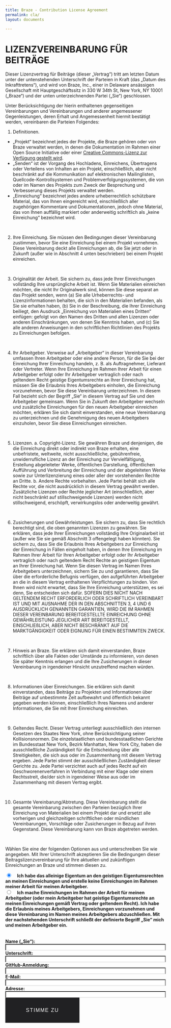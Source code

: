```yaml
---
title: Braze - Contribution License Agreement
permalink: cla/
layout: documents

---
```

# LIZENZVEREINBARUNG FÜR BEITRÄGE

Dieser Lizenzvertrag für Beiträge (dieser „Vertrag“) tritt am letzten Datum unter der untenstehenden Unterschrift der Parteien in Kraft (das „Datum des Inkrafttretens“), und wird von Braze, Inc., einer in Delaware ansässigen Gesellschaft mit Hauptgeschäftssitz in 330 W 34th St, New York, NY 10001 („Braze“) und der unten unterzeichnenden Partei („Sie“) geschlossen.

Unter Berücksichtigung der hierin enthaltenen gegenseitigen Vereinbarungen und Vereinbarungen und anderer angemessener Gegenleistungen, deren Erhalt und Angemessenheit hiermit bestätigt werden, vereinbaren die Parteien Folgendes:

1. Definitionen.
  * „Projekt“ bezeichnet jedes der Projekte, die Braze gehören oder von Braze verwaltet werden, in denen die Dokumentation im Rahmen einer Open Source Initiative oder einer [Creative Commons-Lizenz zur Verfügung gestellt wird](https://creativecommons.org/licenses).
  * „Senden“ ist der Vorgang des Hochladens, Einreichens, Übertragens oder Verteilens von Inhalten an ein Projekt, einschließlich, aber nicht beschränkt auf die Kommunikation auf elektronischen Mailinglisten, Quellcode-Kontrollsystemen und Problemverfolgungssystemen, die von oder im Namen des Projekts zum Zweck der Besprechung und Verbesserung dieses Projekts verwaltet werden.
  * „Einreichung“ bezeichnet jedes andere urheberrechtlich schützbare Material, das von Ihnen eingereicht wird, einschließlich aller zugehörigen Kommentare und Dokumentationen, jedoch ohne Material, das von Ihnen auffällig markiert oder anderweitig schriftlich als „keine Einreichung“ bezeichnet wird.<br>
<br>


2. Ihre Einreichung. Sie müssen den Bedingungen dieser Vereinbarung zustimmen, bevor Sie eine Einreichung bei einem Projekt vornehmen. Diese Vereinbarung deckt alle Einreichungen ab, die Sie jetzt oder in Zukunft (außer wie in Abschnitt 4 unten beschrieben) bei einem Projekt einreichen.<br>
<br>


3. Originalität der Arbeit. Sie sichern zu, dass jede Ihrer Einreichungen vollständig Ihre ursprüngliche Arbeit ist. Wenn Sie Materialien einreichen möchten, die nicht Ihr Originalwerk sind, können Sie diese separat an das Projekt senden, wenn (a) Sie alle Urheberrechts- und Lizenzinformationen behalten, die sich in den Materialien befanden, als Sie sie erhalten haben, (b) Sie in der Beschreibung, die Ihrer Einreichung beiliegt, den Ausdruck „Einreichung von Materialien eines Dritten“ einfügen: gefolgt von den Namen des Dritten und allen Lizenzen oder anderen Einschränkungen, von denen Sie Kenntnis haben, und (c) Sie alle anderen Anweisungen in den schriftlichen Richtlinien des Projekts zu Einreichungen befolgen.<br>
<br>


4. Ihr Arbeitgeber. Verweise auf „Arbeitgeber“ in dieser Vereinbarung umfassen Ihren Arbeitgeber oder eine andere Person, für die Sie bei der Einreichung Ihrer Einreichung handeln, z. B. als Auftragnehmer, Lieferant oder Vertreter. Wenn Ihre Einreichung im Rahmen Ihrer Arbeit für einen Arbeitgeber erfolgt oder Ihr Arbeitgeber vertraglich oder nach geltendem Recht geistige Eigentumsrechte an Ihrer Einreichung hat, müssen Sie die Erlaubnis Ihres Arbeitgebers einholen, die Einreichung vorzunehmen, bevor Sie diese Vereinbarung unterzeichnen. In diesem Fall bezieht sich der Begriff „Sie“ in diesem Vertrag auf Sie und den Arbeitgeber gemeinsam. Wenn Sie in Zukunft den Arbeitgeber wechseln und zusätzliche Einreichungen für den neuen Arbeitgeber einreichen möchten, erklären Sie sich damit einverstanden, eine neue Vereinbarung zu unterzeichnen und die Genehmigung des neuen Arbeitgebers einzuholen, bevor Sie diese Einreichungen einreichen.<br>
<br>


5. Lizenzen.
a. Copyright-Lizenz. Sie gewähren Braze und denjenigen, die die Einreichung direkt oder indirekt von Braze erhalten, eine unbefristete, weltweite, nicht ausschließliche, gebührenfreie, unwiderrufliche Lizenz an der Einreichung zur Vervielfältigung, Erstellung abgeleiteter Werke, öffentlichen Darstellung, öffentlichen Aufführung und Verbreitung der Einreichung und der abgeleiteten Werke sowie zur Unterlizenzierung eines oder aller der vorstehenden Rechte an Dritte.
b. Andere Rechte vorbehalten. Jede Partei behält sich alle Rechte vor, die nicht ausdrücklich in diesem Vertrag gewährt werden. Zusätzliche Lizenzen oder Rechte jeglicher Art (einschließlich, aber nicht beschränkt auf stillschweigende Lizenzen) werden nicht stillschweigend, erschöpft, verwirkungslos oder anderweitig gewährt.<br>
<br>


6. Zusicherungen und Gewährleistungen. Sie sichern zu, dass Sie rechtlich berechtigt sind, die oben genannten Lizenzen zu gewähren. Sie erklären, dass jede Ihrer Einreichungen vollständig Ihre Originalarbeit ist (außer wie Sie sie gemäß Abschnitt 3 offengelegt haben könnten). Sie sichern zu, dass Sie die Erlaubnis Ihres Arbeitgebers zur Einreichung der Einreichung in Fällen eingeholt haben, in denen Ihre Einreichung im Rahmen Ihrer Arbeit für Ihren Arbeitgeber erfolgt oder Ihr Arbeitgeber vertraglich oder nach geltendem Recht Rechte an geistigem Eigentum an Ihrer Einreichung hat. Wenn Sie diesen Vertrag im Namen Ihres Arbeitgebers unterzeichnen, sichern Sie zu und garantieren, dass Sie über die erforderliche Befugnis verfügen, den aufgeführten Arbeitgeber an die in diesem Vertrag enthaltenen Verpflichtungen zu binden. Von Ihnen wird nicht erwartet, dass Sie Ihre Einreichung unterstützen, es sei denn, Sie entscheiden sich dafür. SOFERN DIES NICHT NACH GELTENDEM RECHT ERFORDERLICH ODER SCHRIFTLICH VEREINBART IST UND MIT AUSNAHME DER IN DEN ABSCHNITTEN 3, 4 UND 6 AUSDRÜCKLICH GENANNTEN GARANTIEN, WIRD DIE IM RAHMEN DIESER VEREINBARUNG BEREITGESTELLTE EINREICHUNG OHNE GEWÄHRLEISTUNG JEGLICHER ART BEREITGESTELLT, EINSCHLIEßLICH, ABER NICHT BESCHRÄNKT AUF DIE MARKTGÄNGIGKEIT ODER EIGNUNG FÜR EINEN BESTIMMTEN ZWECK.<br>
<br>


7. Hinweis an Braze. Sie erklären sich damit einverstanden, Braze schriftlich über alle Fakten oder Umstände zu informieren, von denen Sie später Kenntnis erlangen und die Ihre Zusicherungen in dieser Vereinbarung in irgendeiner Hinsicht unzutreffend machen würden.<br>
<br>


8. Informationen über Einreichungen. Sie erklären sich damit einverstanden, dass Beiträge zu Projekten und Informationen über Beiträge auf unbestimmte Zeit aufbewahrt und öffentlich bekannt gegeben werden können, einschließlich Ihres Namens und anderer Informationen, die Sie mit Ihrer Einreichung einreichen.<br>
<br>


9. Geltendes Recht. Dieser Vertrag unterliegt ausschließlich den internen Gesetzen des Staates New York, ohne Berücksichtigung seiner Kollisionsnormen. Die einzelstaatlichen und bundesstaatlichen Gerichte im Bundesstaat New York, Bezirk Manhattan, New York City, haben die ausschließliche Zuständigkeit für die Entscheidung über alle Streitigkeiten, die sich aus oder im Zusammenhang mit diesem Vertrag ergeben. Jede Partei stimmt der ausschließlichen Zuständigkeit dieser Gerichte zu. Jede Partei verzichtet auch auf jedes Recht auf ein Geschworenenverfahren in Verbindung mit einer Klage oder einem Rechtsstreit, die/der sich in irgendeiner Weise aus oder im Zusammenhang mit diesem Vertrag ergibt. <br>
<br>


10. Gesamte Vereinbarung/Abtretung. Diese Vereinbarung stellt die gesamte Vereinbarung zwischen den Parteien bezüglich Ihrer Einreichung von Materialien bei einem Projekt dar und ersetzt alle vorherigen und gleichzeitigen schriftlichen oder mündlichen Vereinbarungen, Vorschläge oder Zusicherungen in Bezug auf ihren Gegenstand.  Diese Vereinbarung kann von Braze abgetreten werden. <br>
<br>


Wählen Sie eine der folgenden Optionen aus und unterschreiben Sie wie angegeben. Mit Ihrer Unterschrift akzeptieren Sie die Bedingungen dieser Beitragslizenzvereinbarung für Ihre aktuellen und zukünftigen Einreichungen an Braze und stimmen diesen zu.



<div id="cla_form_div">
<form id="cla_form" >
<input type="radio" name="type" value="personal" id="type_personal" checked="checked" /> <label for="type_personal">Ich habe das alleinige Eigentum an den geistigen Eigentumsrechten an meinen Einreichungen und erstelle keine Einreichungen im Rahmen meiner Arbeit für meinen Arbeitgeber. </label><br />
<input type="radio" name="type" value="employer" id="type_employer" /> <label for="type_employer" >Ich mache Einreichungen im Rahmen der Arbeit für meinen Arbeitgeber (oder mein Arbeitgeber hat geistige Eigentumsrechte an meinen Einreichungen gemäß Vertrag oder geltendem Recht). Ich habe die Erlaubnis meines Arbeitgebers, Einreichungen vorzunehmen und diese Vereinbarung im Namen meines Arbeitgebers abzuschließen. Mit der nachstehenden Unterschrift schließt der definierte Begriff „Sie“ mich und meinen Arbeitgeber ein. </label><br />
<br /><br />
<label for="input_name"> Name („Sie“):</label> <input type="text" value="" name="name" id="input_name" class="form-control"  /> <br />
<label for="input_signature"> Unterschrift:</label> <input type="text" value="" name="signature" id="input_signature" class="form-control" /> <br />
<label for="input_username"> GitHub-Anmeldung:</label> <input type="text" value="" name="username" id="input_username" class="form-control" /> <br />
<label for="input_email"> E-Mail:</label> <input type="email" value="" name="email" id="input_email" class="form-control" /> <br />
<label for="input_address"> Adresse:</label> <input type="text" value="" name="address" id="input_address" class="form-control" /> <br />

<span id="company_span">
<label for="input_company_name"> Name des Unternehmens:</label> <input type="text" value="" name="company_name" id="input_company_name" class="form-control" /> <br />
<label for="input_by"> Von:</label> <input type="text" value="" name="by" id="input_by" class="form-control"  /> <br />
<label for="input_title">Titel:</label> <input type="text" value="" name="title" id="input_title" class="form-control"  /> <br />
</span>
<button type="submit" name="Agree" value="Agree" class="btn btn-black" id="cla_agree" role="button"> Stimme zu </button>
</form>
</div>
<div id="cla_thankyou" style="display:none;"><div class="row"><div class="col" id="cla_thankyou_msg"></div></div></div>

<style type="text/css">
#cla_form input[type='radio']{
  display: inline-block;
  margin-right: 15px;
}
#cla_form label {
  display: inline;
}


#cla_form input[type='text'],#cla_form input[type='email'] ,#cla_form input[type='date']  {
  border-bottom: 1px solid #ccc !important;
  width: 100%;
}
#cla_form  label {
 font-weight: bold;
}


.btn, input[type=submit] {
  display: inline-block;
  vertical-align: middle;
  font: inherit;
  text-align: center;
  margin: 0;
  cursor: pointer;
  font-size: 14px;
  font-size: 1rem;
  line-height: 1.4;
  font-family: Sailec W00 Bold, Arial, sans-serif;
  text-transform: uppercase;
  padding: 1.14286rem 2.85714rem;
  border-radius: 0;
  letter-spacing: .10714rem;
  white-space: normal;
  border: 2px solid #212123 !important;
  color: #212123;
  background-color: transparent;
  position: relative;
  z-index: 1;
  overflow: hidden;
  transition: color .3s cubic-bezier(.5, 0, .1, 1), border-color .3s cubic-bezier(.5, 0, .1, 1);
  will-change: color, border-color
}

@media (min-width:36em) {
  .btn, input[type=submit] {
    padding: 1.64286rem 3.92857rem
  }
}

.btn:before, input[type=submit]:before {
  content: "";
  position: absolute;
  top: 0;
  left: 0;
  z-index: -1;
  height: 100%;
  background-color: #212123;
  transform-origin: top right;
  width: 100%;
  transform: translate3d(-101%, 0, 0);
  transition: transform .3s cubic-bezier(.5, 0, .1, 1);
  will-change: transform
}

.btn:focus, .btn:hover, input[type=submit]:focus, input[type=submit]:hover {
  color: #fff
}

.btn:focus:before, .btn:hover:before, input[type=submit]:focus:before, input[type=submit]:hover:before {
  transform: translateZ(0)
}

.btn-black, input[type=submit] {
  color: #fff
}

.btn-black:before, input[type=submit]:before {
  background-color: #fff
}

.btn-black:after, input[type=submit]:after {
  content: "";
  position: absolute;
  top: 0;
  left: 0;
  z-index: -2;
  height: 100%;
  width: 100%;
  background-color: #212123
}

.btn-black:focus, .btn-black:hover, input[type=submit]:focus, input[type=submit]:hover {
  color: #212123
}

.btn-small {
  padding: 1.07143rem 1.78571rem !important
}
#company_span {
  display: none;
}
</style>
<script type="text/javascript">
  $(document).ready(function() {
    var sub_url = '{{ site.cla_url }}'
    var sub_key = 'N3cTZyz2ecLrAWfBJOzwJHOv47KD0PBX'
    $('#cla_form').submit(function(e) {
      var mform = $(this);
      e.preventDefault();
      $('#cla_form_div').hide();
      var url = sub_url;

      var jqxhr = $.ajax({
        url: url,
        method: "POST",
        data: 'synckey=' + sub_key + '&' + mform.serialize()
      }).done(function(r) {
        $('#cla_thankyou').fadeIn("slow");
        if (r['result'] == 'success') {
          $('#cla_thankyou_msg').html('<h3>Thanks for agreeing to the CLA.</h3>');
        }
        else {
          $('#cla_thankyou_msg').html('<h3>Sorry an error has occur.</h3>');
          $('#cla_form_div').fadeIn("slow");
        }
      });
    });


    $("input[name='type']").click(function(e) {
      var $this = $(this);
      if ($this.val() === 'personal') {
        $('#company_span').hide();
      }
      else {
        $('#company_span').show();
      }
    });
    $("#type_personal").trigger('click')
  });
</script>
